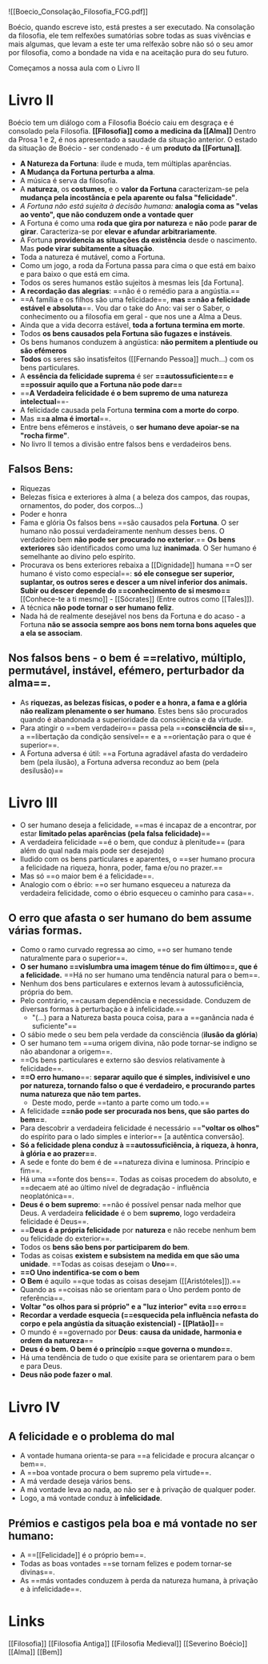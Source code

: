 ![[Boecio_Consolação_Filosofia_FCG.pdf]]

Boécio, quando escreve isto, está prestes a ser executado. Na consolação da filosofia, ele tem relfexões sumatórias sobre todas as suas vivências e mais algumas, que levam a este ter uma relfexão sobre não só o seu amor por filosofia, como a bondade na vida e na aceitação pura do seu futuro.

Começamos a nossa aula com o Livro II
# Livro II
Boécio tem um diálogo com a Filosofia
Boécio caiu em desgraça e é consolado pela Filosofia.
**[[Filosofia]] como a medicina da [[Alma]]**
Dentro da Prosa 1 e 2, é nos apresentado a saudade da situação anterior. 
O estado da situação de Boécio - ser condenado - é um __produto da [[Fortuna]]__.

- __A Natureza da Fortuna__: ilude e muda, tem múltiplas aparências.
- __A Mudança da Fortuna perturba a alma__.
- A música é serva da filosofia.
- A __natureza__, os __costumes__, e o __valor da Fortuna__ caracterizam-se pela __mudança pela incostância e pela aparente ou falsa "felicidade"__.
- *A Fortuna não está sujeita à decisão humana:* __analogia coma as "velas ao vento", que não conduzem onde a vontade quer__
- A Fortuna é como uma __roda que gira por natureza__ e __não__ pode __parar de girar__. Caracteriza-se por __elevar e afundar arbitrariamente__.
- A Fortuna __providencia as situações da existência__ desde o nascimento. Mas __pode virar subitamente a situação__.
- Toda a natureza é mutável, como a Fortuna.
- Como um jogo, a roda da Fortuna passa para cima o que está em baixo e para baixo o que está em cima.
- Todos os seres humanos estão sujeitos à mesmas leis [da Fortuna].
- __A recordação das alegrias__: ==não é o remédio para a angústia.==
- ==A família e os filhos são uma felicidade==, __mas ==não a felicidade estável e absoluta__==. Vou dar o take do Ano: vai ser o Saber, o conhecimento ou a filosofia em geral - que nos une a Alma a Deus.
- Ainda que a vida decorra estável, __toda a fortuna termina em morte__.
- Todos __os bens causados pela Fortuna são fugazes e instáveis__.
- Os bens humanos conduzem à angústica: __não permitem a plentiude ou são efémeros__
- __Todos__ os seres são insatisfeitos ([[Fernando Pessoa]] much...) com os bens particulares.
- A __essência da felicidade suprema__ é ser __==autossuficiente== e ==possuir aquilo que a Fortuna não pode dar==__
- ==__A Verdadeira felicidade é o bem supremo de uma natureza intelectual__==-
- A felicidade causada pela Fortuna __termina com a morte do corpo__.
- Mas __==a alma é imortal__==.
- Entre bens efémeros e instáveis, o __ser humano deve apoiar-se na "rocha firme"__.
- No livro II temos a divisão entre falsos bens e verdadeiros bens.
## Falsos Bens:
- Riquezas 
- Belezas física e exteriores à alma ( a beleza dos campos, das roupas, ornamentos, do poder, dos corpos...)
- Poder e honra
- Fama e glória
Os falsos bens ==são causados pela __Fortuna__. O ser humano não possui verdadeiramente nenhum desses bens. O verdadeiro bem __não pode ser procurado no exterior__.==
__Os bens exteriores__ são identificados como uma luz __inanimada__. O Ser humano é semelhante ao divino pelo espírito.
- Procurava os bens exteriores rebaixa a [[Dignidade]] humana
	==O ser humano é visto como especial==: __só ele consegue ser superior, suplantar, os outros seres e descer a um nível inferior dos animais.__
	__Subir ou descer depende do ==conhecimento de si mesmo==__
	[[Conhece-te a ti mesmo]] - [[Sócrates]] (Entre outros como [[Tales]]).
- A técnica __não pode tornar o ser humano feliz__. 
- Nada há de realmente desejável nos bens da Fortuna e do acaso - a Fortuna __não se associa sempre aos bons nem torna bons aqueles que a ela se associam__.

## Nos falsos bens - o bem é ==relativo, múltiplo, permutável, instável, efémero, perturbador da alma==.

- As __riquezas, as belezas físicas, o poder e a honra, a fama e a glória não realizam plenamente o ser humano__. Estes bens são procurados quando é abandonada a superioridade da consciência e da virtude.
- Para atingir o ==bem verdadeiro== passa pela ==__consciência de si__==, a ==libertação da condição sensível== e a ==orientação para o que é superior==.
- A Fortuna adversa é útil: ==a Fortuna agradável afasta do verdadeiro bem (pela ilusão), a Fortuna adversa reconduz ao bem (pela desilusão)==
# Livro III
- O ser humano deseja a felicidade, ==mas é incapaz de a encontrar, por estar __limitado pelas aparências (pela falsa felicidade)__==
- A verdadeira felicidade ==é o bem, que conduz à plenitude== (para além do qual nada mais pode ser desejado)
- Iludido com os bens particulares e aparentes, o ==ser humano procura a felicidade na riqueza, honra, poder, fama e/ou no prazer.==
- Mas só ==o maior bem é a felicidade==.
- Analogio com o ébrio: ==o ser humano esqueceu a natureza da verdadeira felicidade, como o ébrio esqueceu o caminho para casa==.
## O erro que afasta o ser humano do bem assume várias formas.
- Como o ramo curvado regressa ao cimo, ==o ser humano tende naturalmente para o superior==.
- __O ser humano ==vislumbra uma imagem ténue do fim último==, que é a felicidade.__ ==Há no ser humano uma tendência natural para o bem==.
- Nenhum dos bens particulares e externos levam à autossuficiência, própria do bem.
- Pelo contrário, ==causam dependência e necessidade. Conduzem de diversas formas à perturbação e à infelicidade.==
	- "(...) para a Natureza basta pouca coisa, para a ==ganância nada é suficiente"==
- O sábio mede o seu bem pela verdade da consciência (__ilusão da glória__)
- O ser humano tem ==uma origem divina, não pode tornar-se indigno se não abandonar a origem==.
- ==Os bens particulares e externo são desvios relativamente à felicidade==.
- __==O erro humano__==: __separar aquilo que é simples, indivisível e uno por natureza, tornando falso o que é verdadeiro, e procurando partes numa natureza que não tem partes.__
	- Deste modo, perde ==tanto a parte como um todo.==
- A felicidade __==não pode ser procurada nos bens, que são partes do bem==__.
- Para descobrir a verdadeira felicidade é necessário ==__"voltar os olhos"__ do espírito para o lado simples e interior== [a autêntica conversão].
- **Só a felicidade plena conduz à ==autossuficiência, à riqueza, à honra, à glória e ao prazer==**.
- A sede e fonte do bem é de ==natureza divina e luminosa. Princípio e fim==.
- Há uma ==fonte dos bens==. Todas as coisas procedem do absoluto, e ==decaem até ao último nível de degradação - influência neoplatónica==.
- __Deus é o bem supremo__: ==não é possível pensar nada melhor que Deus. A verdadeira __felicidade__ é o bem __supremo__, logo verdadeira felicidade é Deus==.
- ==__Deus é a própria felicidade__ por __natureza__ e não recebe nenhum bem ou felicidade do exterior==.
- Todos os __bens são bens por participarem do bem__.
- Todas as coisas __existem e subsistem na medida em que são uma unidade__. ==Todas as coisas desejam o __Uno__==.
- __==O Uno indentifica-se com o bem__
- __O Bem__ é aquilo ==que todas as coisas desejam ([[Aristóteles]]).==
- Quando as ==coisas não se orientam para o Uno perdem ponto de referência==.
- __Voltar "os olhos para si próprio" e a "luz interior" evita ==o erro==__
- __Recordar a verdade esquecia (==esquecida pela influência nefasta do corpo e pela angústia da situação existencial) - [[Platão]]__==
- O mundo é ==governado por __Deus__: __causa da unidade, harmonia e ordem da natureza__==
- __Deus é o bem. O bem é o princípio ==que governa o mundo==__.
-  Há uma tendência de tudo o que exisite para se orientarem para o bem e para Deus.
- __Deus não pode fazer o mal__.
# Livro IV
## A felicidade e o problema do mal
- A vontade humana orienta-se para ==a felicidade e procura alcançar o bem==.
- A ==boa vontade procura o bem supremo pela virtude==.
- A má verdade deseja vários bens.
- A má vontade leva ao nada, ao não ser e à privação de qualquer poder.
- Logo, a má vontade conduz à __infelicidade__.
## Prémios e castigos pela boa e má vontade no ser humano:
- A ==[[Felicidade]] é o próprio bem==. 
- Todas as boas vontades ==se tornam felizes e podem tornar-se divinas==.
- As ==más vontades conduzem à perda da natureza humana, à privação e à infelicidade==.






# Links
[[Filosofia]]
[[Filosofia Antiga]]
[[Filosofia Medieval]]
[[Severino Boécio]]
[[Alma]]
[[Bem]]
